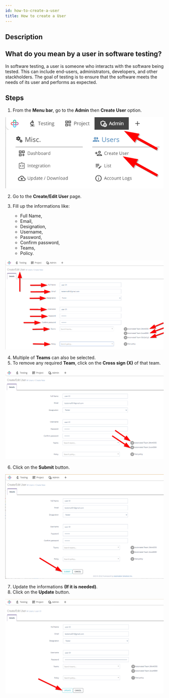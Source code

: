 ```yaml
---
id: how-to-create-a-user
title: How to create a User
---
```

## Description

## What do you mean by a user in software testing?  

In software testing, a user is someone who interacts with the software being tested. This can include end-users, administrators, developers, and other stackholders. The goal of testing is to ensure that the software meets the needs of its user and performs as expected.  

## Steps
1. From the **Menu bar**, go to the **Admin** then **Create User** option.

![](/img/how-tos/how-to-create-a-user/create-user.png)

2. Go to the **Create/Edit User** page.
3. Fill up the informations like:

   * Full Name, 
   * Email, 
   * Designation, 
   * Username, 
   * Password, 
   * Confirm password, 
   * Teams, 
   * Policy.

![](/img/how-tos/how-to-create-a-user/user-informations.png)

4. Multiple of **Teams** can also be selected.
5. To remove any required **Team**, click on the **Cross sign (X)** of that team.

![](/img/how-tos/how-to-create-a-user/remove-user.png)

6. Click on the **Submit** button.

![](/img/how-tos/how-to-create-a-user/user-submit.png)

7. Update the informations **(If it is needed)**.
8. Click on the **Update** button.

![](/img/how-tos/how-to-create-a-user/user-edit.png)